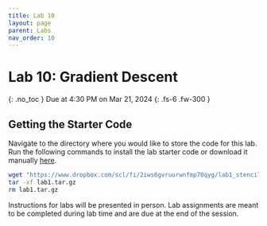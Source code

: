 ```yaml
---
title: Lab 10
layout: page
parent: Labs
nav_order: 10
---
```


# Lab 10: Gradient Descent
{: .no_toc }
Due at 4:30 PM on Mar 21, 2024
{: .fs-6 .fw-300 }

## Getting the Starter Code
Navigate to the directory where you would like to store the code for this lab. Run the following commands to install the lab starter code or download it manually [here](https://www.dropbox.com/scl/fi/2iws6gvruurwnfmp70qyg/lab1_stencil.gz?rlkey=8xoobt757a9x82lqm6g47f59n&st=vxyq83aw&dl=0).
```bash
wget "https://www.dropbox.com/scl/fi/2iws6gvruurwnfmp70qyg/lab1_stencil.gz?rlkey=8xoobt757a9x82lqm6g47f59n&st=vxyq83aw&dl=0" -O lab1.tar.gz
tar -xf lab1.tar.gz
rm lab1.tar.gz
```

Instructions for labs will be presented in person. Lab assignments are meant to be completed during lab time and are due at the end of the session.